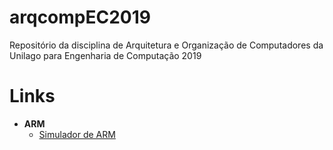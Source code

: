 # arqcompEC2019
Repositório da disciplina de Arquitetura e Organização de Computadores da Unilago para Engenharia de Computação 2019

# Links
- **ARM**
  - [Simulador de ARM](https://salmanarif.bitbucket.io/visual/downloads.html)
